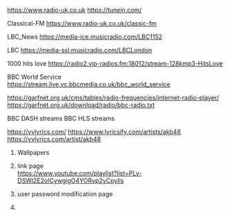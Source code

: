 https://www.radio-uk.co.uk
https://tunein.com/

Classical-FM
https://www.radio-uk.co.uk/classic-fm

LBC_News
https://media-ice.musicradio.com/LBC1152

LBC
https://media-ssl.musicradio.com/LBCLondon


1000 hits love
https://radio2.vip-radios.fm:18012/stream-128kmp3-HitsLove


BBC World Service 
https://stream.live.vc.bbcmedia.co.uk/bbc_world_service



https://garfnet.org.uk/cms/tables/radio-frequencies/internet-radio-player/
https://garfnet.org.uk/download/radio/bbc-radio.txt

BBC DASH streams
BBC HLS streams


https://vvlyrics.com/
https://www.lyricsify.com/artists/akb48
https://vvlyrics.com/artist/akb48



1. Wallpapers 

2. link page  
https://www.youtube.com/playlist?list=PLv-DSWl2E2oICywgigO4YORvp2yCpyIis

3. user password modification page

4. 